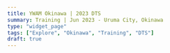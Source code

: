 ```yaml
---
title: YWAM Okinawa | 2023 DTS
summary: Training | Jun 2023 - Uruma City, Okinawa
type: "widget_page"
tags: ["Explore", "Okinawa", "Training", "DTS"]
draft: true
---
```

